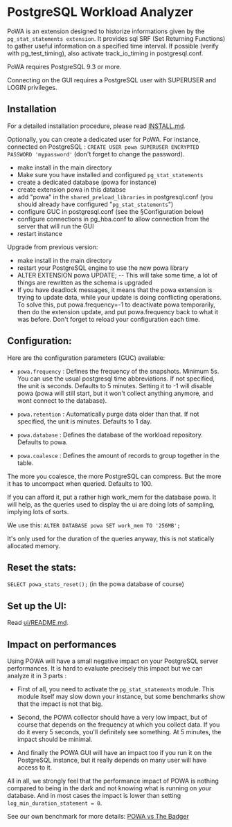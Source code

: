 PostgreSQL Workload Analyzer
============================

PoWA is an extension designed to historize informations given by the
`pg_stat_statements extension`. It provides sql SRF (Set Returning Functions)
to gather useful information on a specified time interval. If possible (verify
with pg_test_timing), also activate track_io_timing in postgresql.conf.

PoWA requires PostgreSQL 9.3 or more.

Connecting on the GUI requires a PostgreSQL user with SUPERUSER and LOGIN privileges.

Installation
--------------

For a detailed installation procedure, please read [INSTALL.md](https://github.com/dalibo/powa/blob/master/INSTALL.md).

Optionally, you can create a dedicated user for PoWA. For instance, connected on PostgreSQL :
`CREATE USER powa SUPERUSER ENCRYPTED PASSWORD 'mypassword'` (don't forget to change the password).

- make install in the main directory
- Make sure you have installed and configured `pg_stat_statements`
- create a dedicated database (powa for instance)
- create extension powa in this databse
- add "powa" in the `shared_preload_libraries` in postgresql.conf (you should already have configured "`pg_stat_statements`")
- configure GUC in postgresql.conf (see the §Configuration below)
- configure connections in pg_hba.conf to allow connection from the server that will run the GUI
- restart instance

Upgrade from previous version:

- make install in the main directory
- restart your PostgreSQL engine to use the new powa library
- ALTER EXTENSION powa UPDATE; -- This will take some time, a lot of things are rewritten as the schema is upgraded
- If you have deadlock messages, it means that the powa extension is trying to update data, while your update is doing conflicting operations. To solve this, put powa.frequency=-1 to deactivate powa temporarily, then do the extension update, and put powa.frequency back to what it was before. Don't forget to reload your configuration each time.

Configuration:
------------------------


Here are the configuration parameters (GUC) available:

* `powa.frequency` : Defines the frequency of the snapshots. Minimum 5s. You can use the usual postgresql time abbreviations. If not specified, the unit is seconds. Defaults to 5 minutes. Setting it to -1 will disable powa (powa will still start, but it won't collect anything anymore, and wont connect to the database).

* `powa.retention` : Automatically purge data older than that. If not specified, the unit is minutes. Defaults to 1 day.

* `powa.database` : Defines the database of the workload repository. Defaults to powa.

* `powa.coalesce` : Defines the amount of records to group together in the table.

The more you coalesce, the more PostgreSQL can compress. But the more it has
to uncompact when queried. Defaults to 100.

If you can afford it, put a rather high work_mem for the database powa. It will help, as the queries used to display the ui are doing lots of sampling, implying lots of sorts.

We use this:
`ALTER DATABASE powa SET work_mem TO '256MB';`

It's only used for the duration of the queries anyway, this is not statically allocated memory.

Reset the stats:
------------------------

`SELECT powa_stats_reset();` (in the powa database of course)

Set up the UI:
------------------------

Read [ui/README.md](https://github.com/dalibo/powa/blob/master/ui/README.md).


Impact on performances
---------------------------

Using POWA will have a small negative impact on your PostgreSQL server performances. It is hard to evaluate precisely this impact but we can analyze it in 3 parts :

- First of all, you need to activate the `pg_stat_statements` module. This module itself may slow down your instance, but some benchmarks show that the impact is not that big.

- Second, the POWA collector should have a very low impact, but of course that depends on the frequency at which you collect data. If you do it every 5 seconds, you'll definitely see something. At 5 minutes, the impact should be minimal.

- And finally the POWA GUI will have an impact too if you run it on the PostgreSQL instance, but it really depends on many user will have access to it.

All in all, we strongly feel that the performance impact of POWA is nothing compared to being in the dark and not knowing what is running on your database. And in most cases the impact is lower than setting ``log_min_duration_statement = 0``.

See our own benchmark for more details:
[POWA vs The Badger](https://github.com/dalibo/powa/wiki/POWA-vs-pgBadger)

